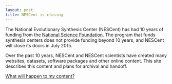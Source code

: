 ```yaml
---
layout: post
title: NESCent is closing
---
```


The National Evolutionary Synthesis Center (NESCent) has had 10 years of funding from the [National Science Foundation](http://nsf.gov). The program that funds synthesis centers does not provide funding beyond 10 years, and NESCent will close its doors in July 2015. 

Over the past 10 years, NESCent and NESCent scientists have created many websites, datasets, software packages and other online content. This site describes this content and plans for archival and handoff. 

[What will happen to my content?]( {{site.baseurl}}{{"digital_assets"}} )
